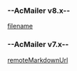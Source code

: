 <!-- select:start -->
<!-- select-menu-labels: Version -->

### --AcMailer v8.x--

[filename](embedded/v8/configuration-options.md ':include')

### --AcMailer v7.x--

[remoteMarkdownUrl](https://raw.githubusercontent.com/acmailer/acmailer/7.x/docs/configuration-options.md)

<!-- select:end -->
